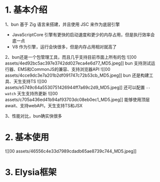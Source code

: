 # 1. 基本介绍

1、bun 基于 Zig 语言来搭建，并且使用 JSC 来作为底层引擎
- JavaScriptCore 引擎有更快的启动速度和更少的内存占用，但是执行效率会底一点
- V8 作为引擎，运行会快很多，但是内存占用相对就高了

2、bun还是一个包管理工具，而且几乎支持目前市面上所有的包
![[00 assets/4ed92bc5ac397e3742dd027eca4e6d77_MD5.jpeg]]
bun 支持测试运行器、EMS和CommonJS的兼容、支持浏览器API
![[00 assets/4cce9dc3e7a201b2df091747c72b53cb_MD5.jpeg]]
bun 还是构建工具、天生支持TS
![[00 assets/e5749c64a5530751426944ff7a69c2d9_MD5.jpeg]]
还可以配置 `--watch` 天生支持热更新
![[00 assets/c705a436ed41b94af93703dc08eb0ec1_MD5.jpeg]]
能够使用顶层await、支持webAPI，天生支持TS和JSX

3、性能对比，bun确实快很多


# 2. 基本使用

![[00 assets/46556c4e33d7989cdadb65ae8739c744_MD5.jpeg]]


# 3. Elysia框架



